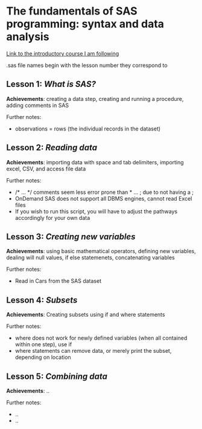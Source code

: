 # The fundamentals of SAS programming: syntax and data analysis

[Link to the introductory course I am following](https://www.youtube.com/watch?v=9U0a7DuRBYo&list=PLjrXzkmqZGHJOTesCBdZi2HjdB3-jWFDA)

.sas file names begin with the lesson number they correspond to


## **Lesson 1**: *What is SAS?*

**Achievements**: creating a data step, creating and running a procedure, adding comments in SAS

Further notes: 
- observations = rows (the individual records in the dataset)


## **Lesson 2**: *Reading data*

**Achievements**: importing data with space and tab delimiters, importing excel, CSV, and access file data

Further notes: 
- /* ... */ comments seem less error prone than * ... ; due to not having a ;
- OnDemand SAS does not support all DBMS engines, cannot read Excel files
- If you wish to run this script, you will have to adjust the pathways accordingly for your own data


## **Lesson 3**: *Creating new variables*

**Achievements**: using basic mathematical operators, defining new variables, dealing will null values, if else statemenets, concatenating variables

Further notes: 
- Read in Cars from the SAS dataset


## **Lesson 4**: *Subsets*

**Achievements**: Creating subsets using if and where statements

Further notes: 
- where does not work for newly defined variables (when all contained within one step), use if
- where statements can remove data, or merely print the subset, depending on location


## **Lesson 5**: *Combining data*

**Achievements**: ..

Further notes: 
- ..
- ..


